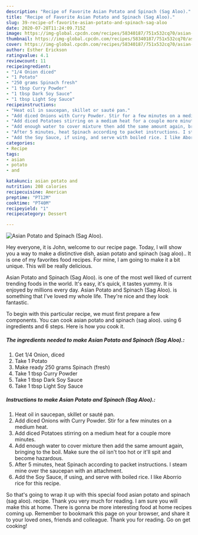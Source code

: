 ```yaml
---
description: "Recipe of Favorite Asian Potato and Spinach (Sag Aloo)."
title: "Recipe of Favorite Asian Potato and Spinach (Sag Aloo)."
slug: 39-recipe-of-favorite-asian-potato-and-spinach-sag-aloo
date: 2020-07-28T11:24:09.715Z
image: https://img-global.cpcdn.com/recipes/58340187/751x532cq70/asian-potato-and-spinach-sag-aloo-recipe-main-photo.jpg
thumbnail: https://img-global.cpcdn.com/recipes/58340187/751x532cq70/asian-potato-and-spinach-sag-aloo-recipe-main-photo.jpg
cover: https://img-global.cpcdn.com/recipes/58340187/751x532cq70/asian-potato-and-spinach-sag-aloo-recipe-main-photo.jpg
author: Esther Erickson
ratingvalue: 4.1
reviewcount: 11
recipeingredient:
- "1/4 Onion diced"
- "1 Potato"
- "250 grams Spinach fresh"
- "1 tbsp Curry Powder"
- "1 tbsp Dark Soy Sauce"
- "1 tbsp Light Soy Sauce"
recipeinstructions:
- "Heat oil in saucepan, skillet or sauté pan."
- "Add diced Onions with Curry Powder. Stir for a few minutes on a medium  heat."
- "Add diced Potatoes stirring on a medium heat for a couple more minutes."
- "Add enough water to cover mixture then add the same amount again, bringing to the boil. Make sure the oil isn&#39;t too hot or it&#39;ll spit and become hazardous."
- "After 5 minutes, heat Spinach according to packet instructions. I steam mine over the saucepan with an attachment."
- "Add the Soy Sauce, if using, and serve with boiled rice. I like Aborrio rice for this recipe."
categories:
- Recipe
tags:
- asian
- potato
- and

katakunci: asian potato and 
nutrition: 208 calories
recipecuisine: American
preptime: "PT12M"
cooktime: "PT40M"
recipeyield: "1"
recipecategory: Dessert

---
```



![Asian Potato and Spinach (Sag Aloo).](https://img-global.cpcdn.com/recipes/58340187/751x532cq70/asian-potato-and-spinach-sag-aloo-recipe-main-photo.jpg)

Hey everyone, it is John, welcome to our recipe page. Today, I will show you a way to make a distinctive dish, asian potato and spinach (sag aloo).. It is one of my favorites food recipes. For mine, I am going to make it a bit unique. This will be really delicious.



Asian Potato and Spinach (Sag Aloo). is one of the most well liked of current trending foods in the world. It's easy, it's quick, it tastes yummy. It is enjoyed by millions every day. Asian Potato and Spinach (Sag Aloo). is something that I've loved my whole life. They're nice and they look fantastic.


To begin with this particular recipe, we must first prepare a few components. You can cook asian potato and spinach (sag aloo). using 6 ingredients and 6 steps. Here is how you cook it.

<!--inarticleads1-->

##### The ingredients needed to make Asian Potato and Spinach (Sag Aloo).:

1. Get 1/4 Onion, diced
1. Take 1 Potato
1. Make ready 250 grams Spinach (fresh)
1. Take 1 tbsp Curry Powder
1. Take 1 tbsp Dark Soy Sauce
1. Take 1 tbsp Light Soy Sauce




<!--inarticleads2-->

##### Instructions to make Asian Potato and Spinach (Sag Aloo).:

1. Heat oil in saucepan, skillet or sauté pan.
1. Add diced Onions with Curry Powder. Stir for a few minutes on a medium  heat.
1. Add diced Potatoes stirring on a medium heat for a couple more minutes.
1. Add enough water to cover mixture then add the same amount again, bringing to the boil. Make sure the oil isn&#39;t too hot or it&#39;ll spit and become hazardous.
1. After 5 minutes, heat Spinach according to packet instructions. I steam mine over the saucepan with an attachment.
1. Add the Soy Sauce, if using, and serve with boiled rice. I like Aborrio rice for this recipe.




So that's going to wrap it up with this special food asian potato and spinach (sag aloo). recipe. Thank you very much for reading. I am sure you will make this at home. There is gonna be more interesting food at home recipes coming up. Remember to bookmark this page on your browser, and share it to your loved ones, friends and colleague. Thank you for reading. Go on get cooking!
